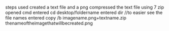 steps used
created a text file and a png
compressed the text file using 7 zip
opened cmd
entered cd desktop/foldername
entered  dir //to easier see the file names
entered copy /b imagename.png+textname.zip thenameoftheimagethatwillbecreated.png
